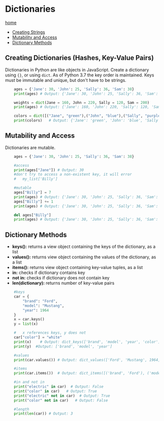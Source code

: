 # Dictionaries
[home](../readme.md)
* [Creating Strings](#creating-dictionaries-hashes-key-value-pairs)
* [Mutability and Access](#mutability-and-access)
* [Dictionary Methods](#dictionary-methods)

## Creating Dictionaries (Hashes, Key-Value Pairs)
Dictionaries in Python are like objects in JavaScript. Create a dictionary using `{}`, or using `dict`. As of Python 3.7 the key order is maintained. Keys must be immutable and unique, but don't have to be strings.
```python
    ages = {'Jane': 30, 'John': 25, 'Sally': 36, 'Sam': 38}
    print(ages) # Output: {'Jane': 30, 'John': 25, 'Sally': 36, 'Sam': 38}

    weights = dict(Jane = 160, John = 220, Sally = 120, Sam = 200)
    print(ages) # Output: {'Jane': 160, 'John': 220, 'Sally': 120, 'Sam': 200}

    colors = dict([("Jane", "green"),("John", "blue"),("Sally", "purple"),("Sam", "red")])
    print(colors)   # Output: {'Jane': 'green', 'John': 'blue', 'Sally': 'purple', 'Sam': 'red'}
```
## Mutability and Access
Dictionaries are mutable.
```python
    ages = {'Jane': 30, 'John': 25, 'Sally': 36, 'Sam': 38}

    #access
    print(ages["Jane"]) # Output: 30
    #don't try to access a non-existent key, it will error
    #   my_list['Billy']

    #mutable
    ages["Billy"] = 7
    print(ages) # Output: {'Jane': 30, 'John': 25, 'Sally': 36, 'Sam': 38, 'Billy': 7}
    ages["Billy"] += 1
    print(ages) # Output: {'Jane': 30, 'John': 25, 'Sally': 36, 'Sam': 38, 'Billy': 8}

    del ages["Billy"]
    print(ages) # Output: {'Jane': 30, 'John': 25, 'Sally': 36, 'Sam': 38}
```
## Dictionary Methods
* **keys():** returns a view object containing the keys of the dictionary, as a list
* **values():** returns view object containing the values of the dictionary, as a list
* **items():** returns view object containing key-value tuples, as a list
* **in:** checks if dictionary contains key
* **not in:** checks if dictionary does not contain key
* **len(dictionary):** returns number of key-value pairs
```python
    #keys
    car = {
        "brand": "Ford",
        "model": "Mustang",
        "year": 1964
    }
    x = car.keys()
    y = list(x)

    #   x references keys, y does not
    car["color"] = "white"
    print(x)    # Output: dict_keys(['brand', 'model', 'year', 'color'])
    print(y)  #Output: ['brand', 'model', 'year']

    #values
    print(car.values()) # Output: dict_values(['Ford', 'Mustang', 1964, 'white'])

    #items
    print(car.items())  # Output: dict_items([('brand', 'Ford'), ('model', 'Mustang'), ('year', 1964), ('color', 'white')])

    #in and not in
    print("electric" in car)  # Output: False
    print("color" in car)   # Output: True
    print("electric" not in car)  # Output: True
    print("color" not in car)   # Output: False

    #length
    print(len(car)) # Output: 3
```